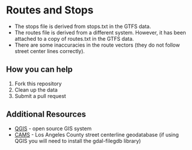 # Routes and Stops

- The stops file is derived from stops.txt in the GTFS data.
- The routes file is derived from a different system. However, it has been attached to a copy of routes.txt in the GTFS data.
- There are some inaccuracies in the route vectors (they do not follow street center lines correctly).

## How you can help 

1. Fork this repository
1. Clean up the data
1. Submit a pull request

## Additional Resources

- [QGIS](http://www.qgis.org/) - open source GIS system
- [CAMS](http://egis3.lacounty.gov/dataportal/2013/09/26/2011-la-county-street-centerline-street-address-file/) - Los Angeles County street centerline geodatabase (if using QGIS you will need to install the gdal-filegdb library)
